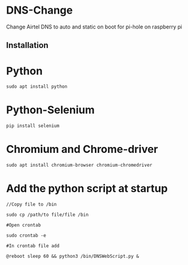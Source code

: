 # DNS-Change
Change Airtel DNS to auto and static on boot for pi-hole on raspberry pi

## Installation

# Python
```
sudo apt install python
```

# Python-Selenium
```
pip install selenium
```

# Chromium and Chrome-driver
```
sudo apt install chromium-browser chromium-chromedriver
```

# Add the python script at startup
```
//Copy file to /bin

sudo cp /path/to file/file /bin

#Open crontab

sudo crontab -e

#In crontab file add

@reboot sleep 60 && python3 /bin/DNSWebScript.py &
